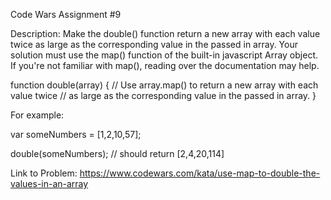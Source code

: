 Code Wars Assignment #9

Description: Make the double() function return a new array with each value twice as large as the corresponding value in the passed in array. Your solution must use the map() function of the built-in javascript Array object. If you're not familiar with map(), reading over the documentation may help.

function double(array) {
    // Use array.map() to return a new array with each value twice
    // as large as the corresponding value in the passed in array.
}

For example:

var someNumbers = [1,2,10,57];

double(someNumbers); // should return [2,4,20,114]

Link to Problem: https://www.codewars.com/kata/use-map-to-double-the-values-in-an-array 